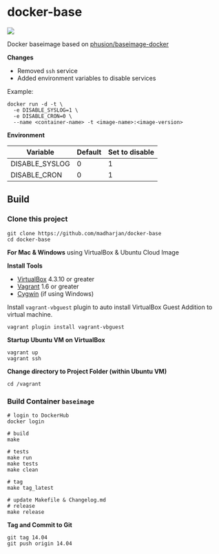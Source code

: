 # docker-base

[![](https://images.microbadger.com/badges/image/madharjan/docker-base.svg)](http://microbadger.com/images/madharjan/docker-base "Get your own image badge on microbadger.com")

Docker baseimage based on [phusion/baseimage-docker](https://github.com/phusion/baseimage-docker)

**Changes**
* Removed `ssh` service
* Added environment variables to disable services

Example:
```
docker run -d -t \
  -e DISABLE_SYSLOG=1 \
  -e DISABLE_CRON=0 \
  --name <container-name> -t <image-name>:<image-version>
```

**Environment**

| Variable       | Default | Set to disable |
|----------------|---------|----------------|
| DISABLE_SYSLOG | 0       | 1              |
| DISABLE_CRON   | 0       | 1              |

## Build

### Clone this project
```
git clone https://github.com/madharjan/docker-base
cd docker-base
```

**For Mac & Windows**
using VirtualBox & Ubuntu Cloud Image

**Install Tools**

* [VirtualBox][virtualbox] 4.3.10 or greater
* [Vagrant][vagrant] 1.6 or greater
* [Cygwin][cygwin] (if using Windows)

Install `vagrant-vbguest` plugin to auto install VirtualBox Guest Addition to virtual machine.
```
vagrant plugin install vagrant-vbguest
```

[virtualbox]: https://www.virtualbox.org/
[vagrant]: https://www.vagrantup.com/downloads.html
[cygwin]: https://cygwin.com/install.html

**Startup Ubuntu VM on VirtualBox**
```
vagrant up
vagrant ssh
```

**Change directory to Project Folder (within Ubuntu VM)**
```
cd /vagrant
```

### Build Container `baseimage`
```
# login to DockerHub
docker login

# build
make

# tests
make run
make tests
make clean

# tag
make tag_latest

# update Makefile & Changelog.md
# release
make release
```

**Tag and Commit to Git**
```
git tag 14.04
git push origin 14.04
```
